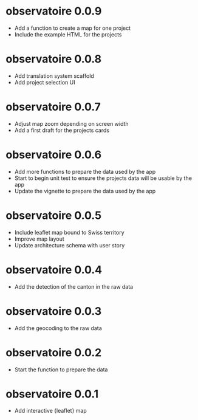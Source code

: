 # observatoire 0.0.9

* Add a function to create a map for one project
* Include the example HTML for the projects

# observatoire 0.0.8

* Add translation system scaffold
* Add project selection UI

# observatoire 0.0.7

* Adjust map zoom depending on screen width
* Add a first draft for the projects cards

# observatoire 0.0.6

* Add more functions to prepare the data used by the app
* Start to begin unit test to ensure the projects data will be usable by the app
* Update the vignette to prepare the data used by the app

# observatoire 0.0.5

* Include leaflet map bound to Swiss territory
* Improve map layout
* Update architecture schema with user story

# observatoire 0.0.4

* Add the detection of the canton in the raw data

# observatoire 0.0.3

* Add the geocoding to the raw data

# observatoire 0.0.2

* Start the function to prepare the data

# observatoire 0.0.1

* Add interactive {leaflet} map
